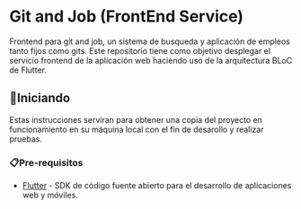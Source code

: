 # Git and Job (FrontEnd Service)
Frontend para git and job, un sistema de busqueda y aplicación de empleos tanto fijos como gits. Este repositorio tiene como objetivo desplegar el servicio frontend de la aplicación web  haciendo uso de la arquitectura BLoC de Flutter.

## 🚀Iniciando 
Estas instrucciones serviran para obtener una copia del proyecto en funcionamiento en su máquina local con el fin de desarollo y realizar pruebas.

### 📋Pre-requisitos 
* [Flutter](https://flutter.dev/) - SDK de código fuente abierto para el desarrollo de aplicaciones web y móviles.
 
